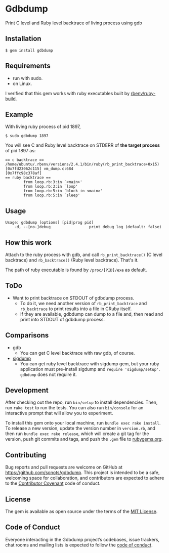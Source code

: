 # Gdbdump

Print C level and Ruby level backtrace of living process using gdb

## Installation

    $ gem install gdbdump

## Requirements

* run with sudo.
* on Linux.

I verified that this gem works with ruby executables built by [rbenv/ruby-build](https://github.com/rbenv/ruby-build).

## Example

With living ruby process of pid 1897,

```
$ sudo gdbdump 1897
```

You will see C and Ruby level backtrace on STDERR of **the target process** of pid 1897 as:

```
== c backtrace ==
/home/ubuntu/.rbenv/versions/2.4.1/bin/ruby(rb_print_backtrace+0x15) [0x7fd23062c115] vm_dump.c:684
[0x7ffc98c378af]
== ruby backtrace ==
        from loop.rb:3:in `<main>'
        from loop.rb:3:in `loop'
        from loop.rb:5:in `block in <main>'
        from loop.rb:5:in `sleep'
```

## Usage

```
Usage: gdbdump [options] [pid|prog pid]
    -d, --[no-]debug                 print debug log (default: false)
```

## How this work

Attach to the ruby process with gdb, and call `rb_print_backtrace()` (C level backtrace) and `rb_backtrace()` (Ruby level backtrace). That's it.

The path of ruby executable is found by `/proc/[PID]/exe` as default.

## ToDo

* Want to print backtrace on STDOUT of gdbdump process.
  * To do it, we need another version of `rb_print_backtrace` and `rb_backtrace` to print results into a file in CRuby itself.
  * If they are available, gdbdump can dump to a file and, then read and print into STDOUT of gdbdump process.

## Comparisons

* gdb
  * You can get C level backtrace with raw gdb, of course.
* [sigdump](https://github.com/frsyuki/sigdump)
  * You can get ruby level backtrace with sigdump gem, but your ruby application must pre-install sigdump and `require 'sigdump/setup'`. `gdbdump` does not require it.

## Development

After checking out the repo, run `bin/setup` to install dependencies. Then, run `rake test` to run the tests. You can also run `bin/console` for an interactive prompt that will allow you to experiment.

To install this gem onto your local machine, run `bundle exec rake install`. To release a new version, update the version number in `version.rb`, and then run `bundle exec rake release`, which will create a git tag for the version, push git commits and tags, and push the `.gem` file to [rubygems.org](https://rubygems.org).

## Contributing

Bug reports and pull requests are welcome on GitHub at https://github.com/sonots/gdbdump. This project is intended to be a safe, welcoming space for collaboration, and contributors are expected to adhere to the [Contributor Covenant](http://contributor-covenant.org) code of conduct.

## License

The gem is available as open source under the terms of the [MIT License](http://opensource.org/licenses/MIT).

## Code of Conduct

Everyone interacting in the Gdbdump project’s codebases, issue trackers, chat rooms and mailing lists is expected to follow the [code of conduct](https://github.com/[USERNAME]/gdbdump/blob/master/CODE_OF_CONDUCT.md).
